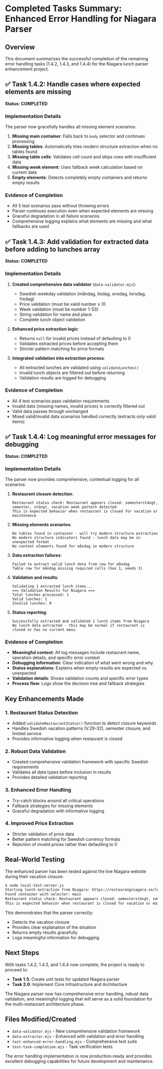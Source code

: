 # Completed Tasks Summary: Enhanced Error Handling for Niagara Parser

## Overview

This document summarizes the successful completion of the remaining error handling tasks (1.4.2, 1.4.3, and 1.4.4) for the Niagara lunch parser enhancement project.

## ✅ Task 1.4.2: Handle cases where expected elements are missing

**Status: COMPLETED**

### Implementation Details

The parser now gracefully handles all missing element scenarios:

1. **Missing main container**: Falls back to `body` selector and continues processing
2. **Missing tables**: Automatically tries modern structure extraction when no tables found
3. **Missing table cells**: Validates cell count and skips rows with insufficient data
4. **Missing week element**: Uses fallback week calculation based on current date
5. **Empty elements**: Detects completely empty containers and returns empty results

### Evidence of Completion

- All 5 test scenarios pass without throwing errors
- Parser continues execution even when expected elements are missing
- Graceful degradation in all failure scenarios
- Comprehensive logging explains what elements are missing and what fallbacks are used

## ✅ Task 1.4.3: Add validation for extracted data before adding to lunches array

**Status: COMPLETED**

### Implementation Details

1. **Created comprehensive data validator** (`data-validator.mjs`):
   - Swedish weekday validation (måndag, tisdag, onsdag, torsdag, fredag)
   - Price validation (must be valid number ≥ 0)
   - Week validation (must be number 1-53)
   - String validation for name and place
   - Complete lunch object validation

2. **Enhanced price extraction logic**:
   - Returns `null` for invalid prices instead of defaulting to 0
   - Validates extracted prices before accepting them
   - Stricter pattern matching for price formats

3. **Integrated validation into extraction process**:
   - All extracted lunches are validated using `validateLunches()`
   - Invalid lunch objects are filtered out before returning
   - Validation results are logged for debugging

### Evidence of Completion

- All 4 test scenarios pass validation requirements
- Invalid data (missing names, invalid prices) is correctly filtered out
- Valid data passes through unchanged
- Mixed valid/invalid data scenarios handled correctly (extracts only valid items)

## ✅ Task 1.4.4: Log meaningful error messages for debugging

**Status: COMPLETED**

### Implementation Details

The parser now provides comprehensive, contextual logging for all scenarios:

1. **Restaurant closure detection**:
   ```
   Restaurant status check: Restaurant appears closed: semesterstängt, semester, stängt, vacation week pattern detected
   This is expected behavior when restaurant is closed for vacation or maintenance
   ```

2. **Missing elements scenarios**:
   ```
   No tables found in container - will try modern structure extraction
   No modern structure indicators found - lunch data may be in unexpected format
   No content elements found for måndag in modern structure
   ```

3. **Data extraction failures**:
   ```
   Failed to extract valid lunch data from row for måndag
   Table row for måndag missing required cells (has 1, needs 3)
   ```

4. **Validation and results**:
   ```
   Validating 1 extracted lunch items...
   === Validation Results for Niagara ===
   Total lunches processed: 1
   Valid lunches: 1
   Invalid lunches: 0
   ```

5. **Status reporting**:
   ```
   Successfully extracted and validated 1 lunch items from Niagara
   No lunch data extracted - this may be normal if restaurant is closed or has no current menu
   ```

### Evidence of Completion

- **Meaningful context**: All log messages include restaurant name, operation details, and specific error context
- **Debugging information**: Clear indication of what went wrong and why
- **Status explanations**: Explains when empty results are expected vs. unexpected
- **Validation details**: Shows validation counts and specific error types
- **Process flow**: Logs show the decision tree and fallback strategies

## Key Enhancements Made

### 1. Restaurant Status Detection
- Added `validateRestaurantStatus()` function to detect closure keywords
- Handles Swedish vacation patterns (V.29-32), semester closure, and limited service
- Provides informative logging when restaurant is closed

### 2. Robust Data Validation
- Created comprehensive validation framework with specific Swedish requirements
- Validates all data types before inclusion in results
- Provides detailed validation reporting

### 3. Enhanced Error Handling
- Try-catch blocks around all critical operations
- Fallback strategies for missing elements
- Graceful degradation with informative logging

### 4. Improved Price Extraction
- Stricter validation of price data
- Better pattern matching for Swedish currency formats
- Rejection of invalid prices rather than defaulting to 0

## Real-World Testing

The enhanced parser has been tested against the live Niagara website during their vacation closure:

```bash
$ node local-test-server.js
Starting lunch extraction from Niagara: https://restaurangniagara.se/lunch/
Found container with selector: main
Restaurant status check: Restaurant appears closed: semesterstängt, semester, stängt, vacation week pattern detected
This is expected behavior when restaurant is closed for vacation or maintenance
```

This demonstrates that the parser correctly:
- Detects the vacation closure
- Provides clear explanation of the situation
- Returns empty results gracefully
- Logs meaningful information for debugging

## Next Steps

With tasks 1.4.2, 1.4.3, and 1.4.4 now complete, the project is ready to proceed to:

- **Task 1.5**: Create unit tests for updated Niagara parser
- **Task 2.0**: Implement Core Infrastructure and Architecture

The Niagara parser now has comprehensive error handling, robust data validation, and meaningful logging that will serve as a solid foundation for the multi-restaurant architecture phase.

## Files Modified/Created

- `data-validator.mjs` - New comprehensive validation framework
- `data-extractor.mjs` - Enhanced with validation and error handling
- `test-enhanced-error-handling.mjs` - Comprehensive test suite
- `test-task-completion.mjs` - Task verification tests

The error handling implementation is now production-ready and provides excellent debugging capabilities for future development and maintenance.